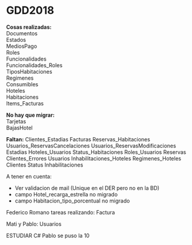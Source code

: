 # GDD2018

<b>Cosas realizadas:</b>
<br>
Documentos
<br>
Estados
<br>
MediosPago
<br>
Roles
<br>
Funcionalidades
<br>
Funcionalidades_Roles
<br>
TiposHabitaciones
<br>
Regimenes
<br>
Consumibles
<br>
Hoteles
<br>
Habitaciones
<br>
Items_Facturas
<br>

<b>No hay que migrar:</b>
<br>
Tarjetas
<br>
BajasHotel
<br>

<b>Faltan:</b>
Clientes_Estadias
Facturas
Reservas_Habitaciones
Usuarios_ReservasCancelaciones
Usuarios_ReservasModificaciones
Estadias
Hoteles_Usuarios
Status_Habitaciones
Roles_Usuarios
Reservas
Clientes_Errores
Usuarios
Inhabilitaciones_Hoteles
Regimenes_Hoteles
Clientes
Status
Inhabilitaciones

A tener en cuenta:
- Ver validacion de mail (Unique en el DER pero no en la BD)
- campo Hotel_recarga_estrella no migrado
- campo Habitacion_tipo_porcentual no migrado

Federico Romano tareas realizando: Factura

Mati y Pablo: Usuarios

ESTUDIAR C#
Pablo se puso la 10

